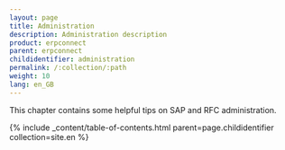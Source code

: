 ```yaml
---
layout: page
title: Administration
description: Administration description
product: erpconnect
parent: erpconnect
childidentifier: administration
permalink: /:collection/:path
weight: 10
lang: en_GB
---
```


This chapter contains some helpful tips on SAP and RFC administration.

{% include _content/table-of-contents.html parent=page.childidentifier collection=site.en %}
